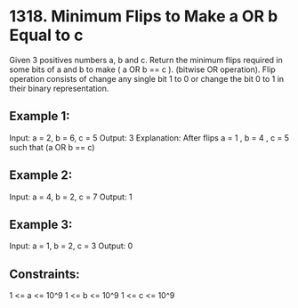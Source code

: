 # 1318. Minimum Flips to Make a OR b Equal to c

Given 3 positives numbers a, b and c. Return the minimum flips required in some bits of a and b to make ( a OR b == c ). (bitwise OR operation).
Flip operation consists of change any single bit 1 to 0 or change the bit 0 to 1 in their binary representation.

 
## Example 1:

Input: a = 2, b = 6, c = 5
Output: 3
Explanation: After flips a = 1 , b = 4 , c = 5 such that (a OR b == c)

## Example 2:

Input: a = 4, b = 2, c = 7
Output: 1

## Example 3:

Input: a = 1, b = 2, c = 3
Output: 0
 

## Constraints:

1 <= a <= 10^9
1 <= b <= 10^9
1 <= c <= 10^9
